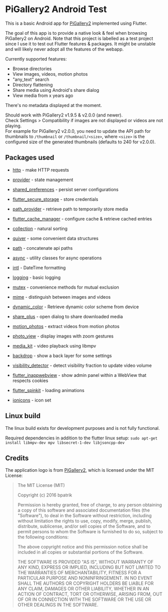 # PiGallery2 Android Test

This is a basic Android app for [PiGallery2](https://github.com/bpatrik/pigallery2) implemented using Flutter.

The goal of this app is to provide a native look & feel when browsing PiGallery2 on Android.
Note that this project is labelled as a test project since I use it to test out Flutter features & packages.
It might be unstable and will likely never adopt all the features of the webapp.

Currently supported features:
- Browse directories
- View images, videos, motion photos
- "any_text" search
- Directory flattening
- Share media using Android's share dialog
- View media from x years ago

There's no metadata displayed at the moment.

Should work with PiGallery2 v1.9.5 & v2.0.0 (and newer).\
Check Settings > Compatibility if images are not displayed or videos are not playing.\
For example for PiGallery2 v2.0.0, you need to update the API path for thumbnails to `/thumbnail` or `/thumbnail/<size>`, where `<size>` is the configured size of the generated thumbnails (defaults to 240 for v2.0.0).

## Packages used

- [http](https://pub.dev/packages/http) - make HTTP requests
- [provider](https://pub.dev/packages/provider) - state management

- [shared_preferences](https://pub.dev/packages/shared_preferences) - persist server configurations
- [flutter_secure_storage](https://pub.dev/packages/flutter_secure_storage) - store credentials
- [path_provider](https://pub.dev/packages/path_provider) - retrieve path to temporarily store media
- [flutter_cache_manager](https://pub.dev/packages/flutter_cache_manager) - configure cache & retrieve cached entries

- [collection](https://pub.dev/packages/collection) - natural sorting
- [quiver](https://pub.dev/packages/quiver) - some convenient data structures
- [path](https://pub.dev/packages/path) - concatenate api paths
- [async](https://pub.dev/packages/async) - utility classes for async operations
- [intl](https://pub.dev/packages/intl) - DateTime formatting
- [logging](https://pub.dev/packages/logging) - basic logging
- [mutex](https://pub.dev/packages/mutex) - convenience methods for mutual exclusion
- [mime](https://pub.dev/packages/mime) - distinguish between images and videos

- [dynamic_color](https://pub.dev/packages/dynamic_color) - Retrieve dynamic color scheme from device
- [share_plus](https://pub.dev/packages/share_plus) - open dialog to share downloaded media
- [motion_photos](https://pub.dev/packages/motion_photos) - extract videos from motion photos

- [photo_view](https://pub.dev/packages/photo_view) - display images with zoom gestures
- [media_kit](https://pub.dev/packages/media_kit) - video playback using libmpv

- [backdrop](https://pub.dev/packages/backdrop) - show a back layer for some settings
- [visibility_detector](https://pub.dev/packages/visibility_detector) - detect visibility fraction to update video volume
- [flutter_inappwebview](https://pub.dev/packages/flutter_inappwebview) - show admin panel within a WebView that respects cookies

- [flutter_spinkit](https://pub.dev/packages/flutter_spinkit) - loading animations
- [ionicons](https://pub.dev/packages/ionicons) - icon set

## Linux build

The linux build exists for development purposes and is not fully functional.

Required dependencies in addition to the flutter linux setup:
`sudo apt-get install libmpv-dev mpv libsecret-1-dev libjsoncpp-dev`

## Credits

The application logo is from [PiGallery2](https://github.com/bpatrik/pigallery2), which is licensed under the MIT License:

>The MIT License (MIT)
>
>Copyright (c) 2016 bpatrik
>
>Permission is hereby granted, free of charge, to any person obtaining a copy
>of this software and associated documentation files (the "Software"), to deal
>in the Software without restriction, including without limitation the rights
>to use, copy, modify, merge, publish, distribute, sublicense, and/or sell
>copies of the Software, and to permit persons to whom the Software is
>furnished to do so, subject to the following conditions:
>
>The above copyright notice and this permission notice shall be included in all
>copies or substantial portions of the Software.
>
>THE SOFTWARE IS PROVIDED "AS IS", WITHOUT WARRANTY OF ANY KIND, EXPRESS OR
>IMPLIED, INCLUDING BUT NOT LIMITED TO THE WARRANTIES OF MERCHANTABILITY,
>FITNESS FOR A PARTICULAR PURPOSE AND NONINFRINGEMENT. IN NO EVENT SHALL THE
>AUTHORS OR COPYRIGHT HOLDERS BE LIABLE FOR ANY CLAIM, DAMAGES OR OTHER
>LIABILITY, WHETHER IN AN ACTION OF CONTRACT, TORT OR OTHERWISE, ARISING FROM,
>OUT OF OR IN CONNECTION WITH THE SOFTWARE OR THE USE OR OTHER DEALINGS IN THE
>SOFTWARE.